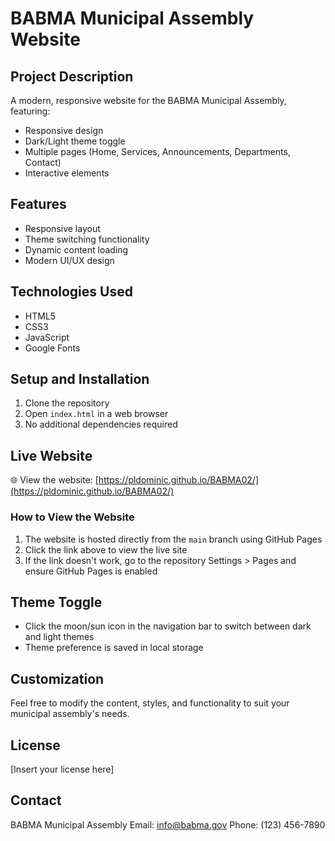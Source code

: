 # BABMA Municipal Assembly Website

## Project Description
A modern, responsive website for the BABMA Municipal Assembly, featuring:
- Responsive design
- Dark/Light theme toggle
- Multiple pages (Home, Services, Announcements, Departments, Contact)
- Interactive elements

## Features
- Responsive layout
- Theme switching functionality
- Dynamic content loading
- Modern UI/UX design

## Technologies Used
- HTML5
- CSS3
- JavaScript
- Google Fonts

## Setup and Installation
1. Clone the repository
2. Open `index.html` in a web browser
3. No additional dependencies required

## Live Website
🌐 View the website: [https://pldominic.github.io/BABMA02/](https://pldominic.github.io/BABMA02/)

### How to View the Website
1. The website is hosted directly from the `main` branch using GitHub Pages
2. Click the link above to view the live site
3. If the link doesn't work, go to the repository Settings > Pages and ensure GitHub Pages is enabled

## Theme Toggle
- Click the moon/sun icon in the navigation bar to switch between dark and light themes
- Theme preference is saved in local storage

## Customization
Feel free to modify the content, styles, and functionality to suit your municipal assembly's needs.

## License
[Insert your license here]

## Contact
BABMA Municipal Assembly
Email: info@babma.gov
Phone: (123) 456-7890
